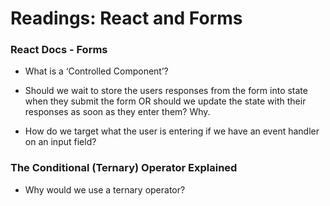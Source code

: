 # Readings: React and Forms

### React Docs - Forms

* What is a ‘Controlled Component’?

* Should we wait to store the users responses from the form into state when they submit the form OR should we update the state with their responses as soon as they enter them? Why.

* How do we target what the user is entering if we have an event handler on an input field?

### The Conditional (Ternary) Operator Explained

* Why would we use a ternary operator?
